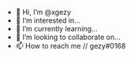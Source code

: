 - 👋 Hi, I’m @xgezy
- 👀 I’m interested in...
- 🌱 I’m currently learning...
- 💞️ I’m looking to collaborate on...
- 📫 How to reach me // gezy#0168

